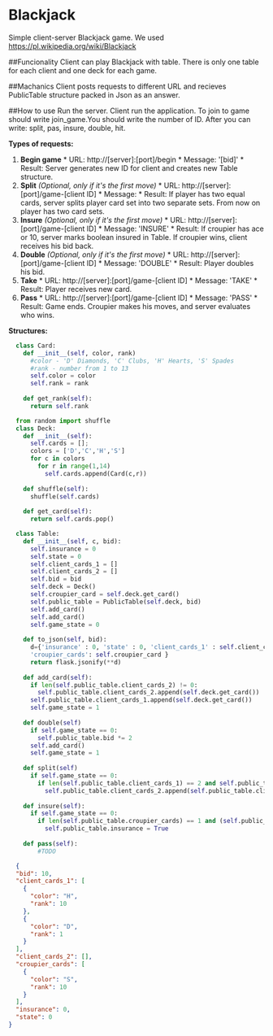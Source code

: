 # Blackjack
Simple client-server Blackjack game.
We used https://pl.wikipedia.org/wiki/Blackjack

##Funcionality
Client can play Blackjack with table. There is only one table for each client and one deck for each game.

##Machanics
Client posts requests to different URL and recieves PublicTable structure packed in Json as an answer.


##How to use
Run the server. Client run the application. To join to game should write join_game.You should write the number of ID. After you can write: split, pas, insure, double, hit.

**Types of requests:**
  1. **Begin game**
    * URL: http://[server]:[port]/begin 
    * Message: '[bid]'
    * Result: Server generates new ID for client and creates new Table structure.    
  2. **Split** *(Optional, only if it's the first move)*
    * URL: http://[server]:[port]/game-[client ID]
    * Message:
    * Result: If player has two equal cards, server splits player card set into two separate sets. From now on player has two card sets.
  3. **Insure** *(Optional, only if it's the first move)*
    * URL: http://[server]:[port]/game-[client ID]
    * Message: 'INSURE'
    * Result: If croupier has ace or 10, server marks boolean insured in Table. If croupier wins, client receives his bid back. 
  4. **Double** *(Optional, only if it's the first move)*
    * URL: http://[server]:[port]/game-[client ID]
    * Message: 'DOUBLE'
    * Result: Player doubles his bid.
  5. **Take**
    * URL: http://[server]:[port]/game-[client ID]
    * Message: 'TAKE'
    * Result: Player receives new card.
  6. **Pass**
    * URL: http://[server]:[port]/game-[client ID]
    * Message: 'PASS'
    * Result: Game ends. Croupier makes his moves, and server evaluates who wins.
    
    
**Structures:**
```python
  class Card:
    def __init__(self, color, rank) 
      #color - 'D' Diamonds, 'C' Clubs, 'H' Hearts, 'S' Spades
      #rank - number from 1 to 13
      self.color = color
      self.rank = rank
      
    def get_rank(self):
      return self.rank
```
```python
  from random import shuffle
  class Deck:
    def __init__(self):
      self.cards = [];
      colors = ['D','C','H','S']
      for c in colors
        for r in range(1,14)
          self.cards.append(Card(c,r))
          
    def shuffle(self):
      shuffle(self.cards)
      
    def get_card(self):
      return self.cards.pop()
```

```python
  class Table:
    def __init__(self, c, bid):
      self.insurance = 0
      self.state = 0
      self.client_cards_1 = []
      self.client_cards_2 = []
      self.bid = bid
      self.deck = Deck()
      self.croupier_card = self.deck.get_card()
      self.public_table = PublicTable(self.deck, bid)
      self.add_card()
      self.add_card()
      self.game_state = 0
     
    def to_json(self, bid):
      d={'insurance' : 0, 'state' : 0, 'client_cards_1' : self.client_cards_1 , 'client_cards_2' : self.client_cards_2, 'bid':  self.bid
      'croupier_cards': self.croupier_card }
      return flask.jsonify(**d)
    
    def add_card(self):
      if len(self.public_table.client_cards_2) != 0:
        self.public_table.client_cards_2.append(self.deck.get_card())
      self.public_table.client_cards_1.append(self.deck.get_card())
      self.game_state = 1
      
    def double(self)
      if self.game_state == 0:
        self.public_table.bid *= 2
      self.add_card()
      self.game_state = 1      
      
    def split(self)
      if self.game_state == 0:
        if len(self.public_table.client_cards_1) == 2 and self.public_table.client_cards_1[0].get_rank() == self.public_table.client_cards_1[1].get_rank():
          self.public_table.client_cards_2.append(self.public_table.client_cards_1.pop())
    
    def insure(self):
      if self.game_state == 0:
        if len(self.public_table.croupier_cards) == 1 and (self.public_table.croupier_cards[0].get_rank() == 10 or self.public_table.croupier_cards[0].get_rank() == 11):
          self.public_table.insurance = True   
        
    def pass(self):
        #TODO
```
```json
  {
  "bid": 10,
  "client_cards_1": [
    {
      "color": "H",
      "rank": 10
    },
    {
      "color": "D",
      "rank": 1
    }
  ],
  "client_cards_2": [],
  "croupier_cards": [
    {
      "color": "S",
      "rank": 10
    }
  ],
  "insurance": 0,
  "state": 0
}
```
    
    

